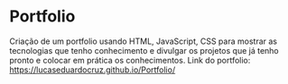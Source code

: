 # Portfolio

Criação de um portfolio usando HTML, JavaScript, CSS para mostrar as tecnologias que tenho conhecimento e divulgar os projetos que já tenho pronto e colocar em prática os conhecimentos.
Link do portfolio: https://lucaseduardocruz.github.io/Portfolio/
